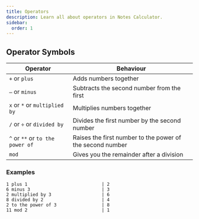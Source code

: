 ```yaml
---
title: Operators
description: Learn all about operators in Notes Calculator.
sidebar:
  order: 1
---
```


## Operator Symbols

| Operator  | Behaviour                                                 |
| --------- | --------------------------------------------------------- |
| `+` or `plus` | Adds numbers together |
| `–` or `minus` | Subtracts the second number from the first |
| `x` or `*` or `multiplied by` | Multiplies numbers together |
| `/` or `÷` or `divided by` | Divides the first number by the second number |
| `^` or `**` or `to the power of` | Raises the first number to the power of the second number |
| `mod` | Gives you the remainder after a division |

### Examples

```
1 plus 1                            | 2
6 minus 3                           | 3
2 multiplied by 3                   | 6
8 divided by 2                      | 4
2 to the power of 3                 | 8
11 mod 2                            | 1
```
